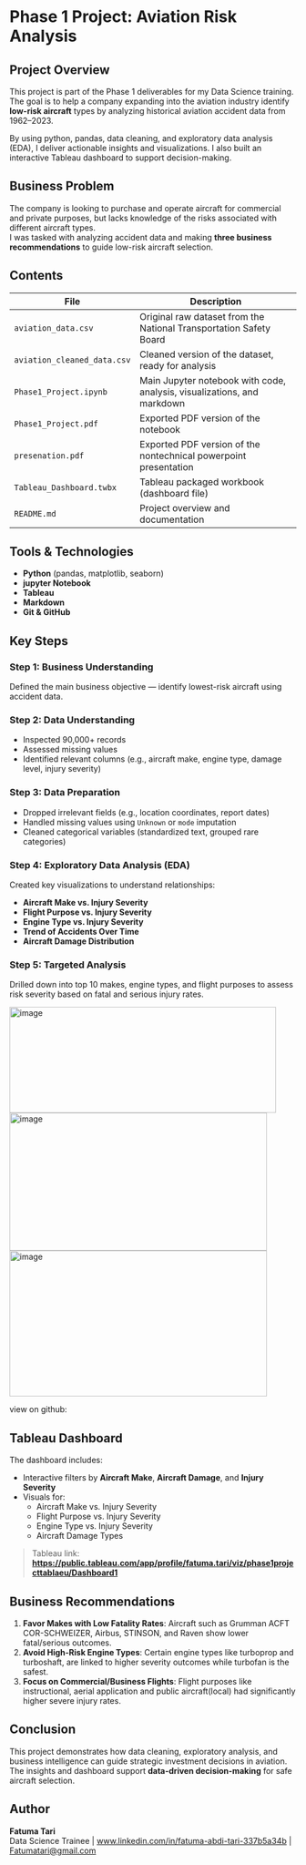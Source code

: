 # Phase 1 Project: Aviation Risk Analysis

## Project Overview

This project is part of the Phase 1 deliverables for my Data Science training.  
The goal is to help a company expanding into the aviation industry identify **low-risk aircraft** types by analyzing historical aviation accident data from 1962–2023.

By using python, pandas, data cleaning, and exploratory data analysis (EDA), I deliver actionable insights and visualizations. I also built an interactive Tableau dashboard to support decision-making.


##  Business Problem

The company is looking to purchase and operate aircraft for commercial and private purposes, but lacks knowledge of the risks associated with different aircraft types.  
I was tasked with analyzing accident data and making **three business recommendations** to guide low-risk aircraft selection.


## Contents

| File | Description |
|------|-------------|
| `aviation_data.csv` | Original raw dataset from the National Transportation Safety Board |
| `aviation_cleaned_data.csv` | Cleaned version of the dataset, ready for analysis |
| `Phase1_Project.ipynb` | Main Jupyter notebook with code, analysis, visualizations, and markdown |
| `Phase1_Project.pdf` | Exported PDF version of the notebook |
| `presenation.pdf` | Exported PDF version of the nontechnical powerpoint presentation |
| `Tableau_Dashboard.twbx` | Tableau packaged workbook (dashboard file) |
| `README.md` | Project overview and documentation |


## Tools & Technologies

- **Python** (pandas, matplotlib, seaborn)
- **jupyter Notebook**
- **Tableau**
- **Markdown**
- **Git & GitHub**


## Key Steps

### Step 1: Business Understanding
Defined the main business objective — identify lowest-risk aircraft using accident data.

### Step 2: Data Understanding
- Inspected 90,000+ records
- Assessed missing values
- Identified relevant columns (e.g., aircraft make, engine type, damage level, injury severity)

### Step 3: Data Preparation
- Dropped irrelevant fields (e.g., location coordinates, report dates)
- Handled missing values using `Unknown` or `mode` imputation
- Cleaned categorical variables (standardized text, grouped rare categories)

### Step 4: Exploratory Data Analysis (EDA)
Created key visualizations to understand relationships:
- **Aircraft Make vs. Injury Severity**
- **Flight Purpose vs. Injury Severity**
- **Engine Type vs. Injury Severity**
- **Trend of Accidents Over Time**
- **Aircraft Damage Distribution**

### Step 5: Targeted Analysis
Drilled down into top 10 makes, engine types, and flight purposes to assess risk severity based on fatal and serious injury rates.

 <img width="468" height="186" alt="image" src="https://github.com/user-attachments/assets/86d5bb14-8e07-46d2-b783-e4c6f3de1037" />

 
 <img width="452" height="242" alt="image" src="https://github.com/user-attachments/assets/fa2afba9-d652-450d-9b05-712a007e02bb" />

 
 <img width="452" height="256" alt="image" src="https://github.com/user-attachments/assets/e7271c5c-906a-4f4c-8836-9ac4902fd170" />

 view on github: 




## Tableau Dashboard

The dashboard includes:
- Interactive filters by **Aircraft Make**, **Aircraft Damage**, and **Injury Severity**
- Visuals for:
  - Aircraft Make vs. Injury Severity
  - Flight Purpose vs. Injury Severity
  - Engine Type vs. Injury Severity
  - Aircraft Damage Types

> Tableau link: **https://public.tableau.com/app/profile/fatuma.tari/viz/phase1projecttablaeu/Dashboard1**


## Business Recommendations

1. **Favor Makes with Low Fatality Rates**: Aircraft such as Grumman ACFT COR-SCHWEIZER, Airbus, STINSON, and Raven show lower fatal/serious outcomes.
2. **Avoid High-Risk Engine Types**: Certain engine types like turboprop and turboshaft, are linked to higher severity outcomes while turbofan is the safest.
3. **Focus on Commercial/Business Flights**: Flight purposes like instructional, aerial application and public aircraft(local) had significantly higher severe injury rates.


## Conclusion

This project demonstrates how data cleaning, exploratory analysis, and business intelligence can guide strategic investment decisions in aviation.  
The insights and dashboard support **data-driven decision-making** for safe aircraft selection.


## Author

**Fatuma Tari**  
Data Science Trainee | www.linkedin.com/in/fatuma-abdi-tari-337b5a34b | Fatumatari@gmail.com

